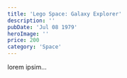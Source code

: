 ```yaml
---
title: 'Lego Space: Galaxy Explorer'
description: ''
pubDate: 'Jul 08 1979'
heroImage: ''
price: 200
category: 'Space'
---
```


lorem ipsim...